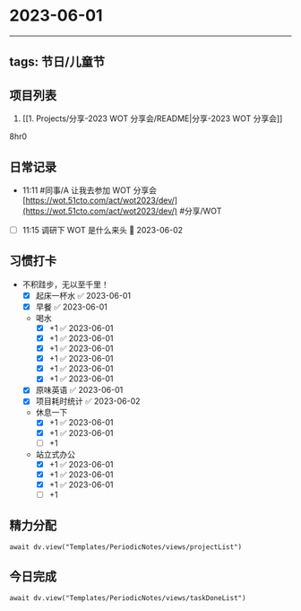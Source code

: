 # 2023-06-01
---
tags: 节日/儿童节
---

## 项目列表
1. [[1. Projects/分享-2023 WOT 分享会/README|分享-2023 WOT 分享会]]

8hr0

## 日常记录
- 11:11 #同事/A 让我去参加 WOT 分享会 ​[https://wot.51cto.com/act/wot2023/dev/](https://wot.51cto.com/act/wot2023/dev/) #分享/WOT 
- [ ] 11:15 调研下 WOT 是什么来头 📅 2023-06-02

## 习惯打卡
- 不积跬步，无以至千里！
	- [x] 起床一杯水 ✅ 2023-06-01
	- [x] 早餐 ✅ 2023-06-01
	-  喝水
		- [x] +1 ✅ 2023-06-01
		- [x] +1 ✅ 2023-06-01
		- [x] +1 ✅ 2023-06-01
		- [x] +1 ✅ 2023-06-01
		- [x] +1 ✅ 2023-06-01
		- [x] +1 ✅ 2023-06-01
	- [x] 原味英语 ✅ 2023-06-01
	- [x] 项目耗时统计 ✅ 2023-06-02
	- 休息一下
		- [x] +1 ✅ 2023-06-01
		- [x] +1 ✅ 2023-06-01
		- [ ] +1
	- 站立式办公
		- [x] +1 ✅ 2023-06-01
		- [x] +1 ✅ 2023-06-01
		- [x] +1 ✅ 2023-06-01
		- [ ] +1
		
## 精力分配
```dataviewjs
await dv.view("Templates/PeriodicNotes/views/projectList")
```

## 今日完成
```dataviewjs
await dv.view("Templates/PeriodicNotes/views/taskDoneList")
```


